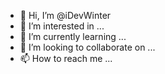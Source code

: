 - 👋 Hi, I’m @iDevWinter
- 👀 I’m interested in ...
- 🌱 I’m currently learning ...
- 💞️ I’m looking to collaborate on ...
- 📫 How to reach me ...
